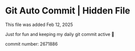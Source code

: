 # Git Auto Commit | Hidden File

This file was added Feb 12, 2025

Just for fun and keeping my daily git commit active 🤪

commit number: 2671886
